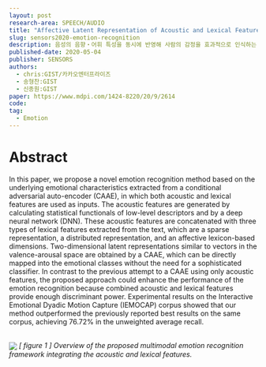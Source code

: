 ```yaml
---
layout: post
research-area: SPEECH/AUDIO
title: "Affective Latent Representation of Acoustic and Lexical Features for Emotion Recognition"
slug: sensors2020-emotion-recognition
description: 음성의 음향・어휘 특성을 동시에 반영해 사람의 감정을 효과적으로 인식하는 아키텍처 제안
published-date: 2020-05-04
publisher: SENSORS
authors:
  - chris:GIST/카카오엔터프라이즈
  - 송형찬:GIST
  - 신종원:GIST
paper: https://www.mdpi.com/1424-8220/20/9/2614
code:
tag:
  - Emotion
---
```


# Abstract

In this paper, we propose a novel emotion recognition method based on the underlying emotional characteristics extracted from a conditional adversarial auto-encoder (CAAE), in which both acoustic and lexical features are used as inputs. The acoustic features are generated by calculating statistical functionals of low-level descriptors and by a deep neural network (DNN). These acoustic features are concatenated with three types of lexical features extracted from the text, which are a sparse representation, a distributed representation, and an affective lexicon-based dimensions. Two-dimensional latent representations similar to vectors in the valence-arousal space are obtained by a CAAE, which can be directly mapped into the emotional classes without the need for a sophisticated classifier. In contrast to the previous attempt to a CAAE using only acoustic features, the proposed approach could enhance the performance of the emotion recognition because combined acoustic and lexical features provide enough discriminant power. Experimental results on the Interactive Emotional Dyadic Motion Capture (IEMOCAP) corpus showed that our method outperformed the previously reported best results on the same corpus, achieving 76.72% in the unweighted average recall.

<br/>

<img src="{{ site.url }}/assets/img/2020-05-04-emotion-recognition/001.jpg" align="center">
<em>[ figure 1 ] Overview of the proposed multimodal emotion recognition framework integrating the acoustic and lexical features.</em>
